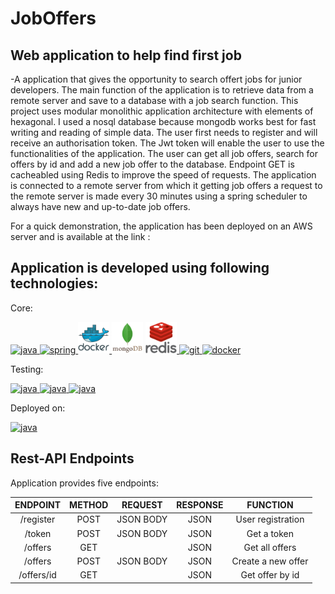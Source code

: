 # JobOffers 
## Web application to help find first job
-A  application that gives the opportunity to search offert jobs for junior developers.
The main function of the application is to retrieve data from a remote server and save to a database with a job search function.
This project uses modular monolithic application architecture with elements of hexagonal.
I used a nosql database because mongodb works best for fast writing and reading of simple data.
The user first needs to register and will receive an authorisation token. The Jwt token will enable the user to use the functionalities of the application.
The user can get all job offers, search for offers by id and add a new job offer to the database.
Endpoint GET is cacheabled using Redis to improve the speed of requests.
The application is connected to a remote server from which it getting job offers a request to the remote server 
is made every 30 minutes using a spring scheduler to always have new and up-to-date job offers.

For a quick demonstration, the application has been deployed on an AWS server and is available at the link : 

## Application is developed using following technologies:
 Core:
<p align="left"><a href="https://www.java.com" target="_blank" rel="noreferrer"> <img src="https://ultimateqa.com/wp-content/uploads/2020/12/Java-logo-icon-1.png" alt="java" width="80" height="50"/>  </a> <a href="https://spring.io/" target="_blank" rel="noreferrer"> <img src="https://e4developer.com/wp-content/uploads/2018/01/spring-boot.png" alt="spring" width="90" height="50"/> <a href="https://www.mongodb.com/" target="_blank" rel="noreferrer"> <a href="https://www.docker.com/" target="_blank" rel="noreferrer"> <img src="https://raw.githubusercontent.com/devicons/devicon/master/icons/docker/docker-original-wordmark.svg" alt="docker" width="50" height="50"/> </a> </a> <img src="https://raw.githubusercontent.com/devicons/devicon/master/icons/mongodb/mongodb-original-wordmark.svg" alt="mongodb" width="50" height="50"/> </a> </a> <a href="https://redis.io" target="_blank" rel="noreferrer"> <img src="https://raw.githubusercontent.com/devicons/devicon/master/icons/redis/redis-original-wordmark.svg" alt="redis" width="50" height="50""/><a href="https://git-scm.com/" target="_blank" rel="noreferrer"> <img src="https://www.vectorlogo.zone/logos/git-scm/git-scm-icon.svg" alt="git" width="50" height="50"/> <a href="https://www.docker.com/" target="_blank" rel="noreferrer"> <img src="https://mapstruct.org/images/mapstruct.png" alt="docker" width="80" height="50"/></a> </p>


 Testing:
<p align="left"> <a href="https://www.java.com" target="_blank" rel="noreferrer"> <img src="https://junit.org/junit4/images/junit5-banner.png" alt="java" width="80" height="40"/>
<a href="https://www.java.com" target="_blank" rel="noreferrer"> <img src="https://d33wubrfki0l68.cloudfront.net/6b06015a22f71ab9571943df763c6e827ae18f89/a3195/logo.png" alt="java" width="80" height="40"/>
<a href="https://www.java.com" target="_blank" rel="noreferrer"> <img src="https://javadoc.io/static/org.mockito/mockito-core/1.9.5/org/mockito/logo.jpg" alt="java" width="80" height="40"/></a> </p>
 Deployed on:
<p align="left"> <a href="https://www.java.com" target="_blank" rel="noreferrer"> <img src="https://i.pcmag.com/imagery/reviews/0179dSC1AqaTy8DbcTJMDYE-7.fit_scale.size_760x427.v1569472044.jpg" alt="java" width="80" height="40"/></a> </p>


## Rest-API Endpoints
Application provides five endpoints:

|     ENDPOINT   | METHOD |         REQUEST          | RESPONSE |             FUNCTION             |
|:--------------:|:------:|:------------------------:|:--------:|:--------------------------------:|
|/register       |  POST  |   JSON BODY              |   JSON   | User registration                |
|/token          |  POST  |   JSON BODY              |   JSON   | Get a token                      |
|/offers         |  GET   |                          |   JSON   | Get all offers                   |
|/offers         |  POST  |   JSON BODY              |   JSON   | Create a new offer               |
|/offers/id      |  GET   |                          |   JSON   | Get offer by id                  |

